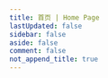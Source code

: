 ```yaml
---
title: 首页 | Home Page
lastUpdated: false
sidebar: false
aside: false
comment: false
not_append_title: true
---
```


<script setup lang="ts">
import Page from '@components/HomePage.vue'
import { data as posts } from '@theme/data/posts.data.ts'
import { useData } from 'vitepress'
const { theme } = useData()
const pageSize = theme.value.pageSize
</script>

<Page :posts="posts" :pageSize="pageSize" />
